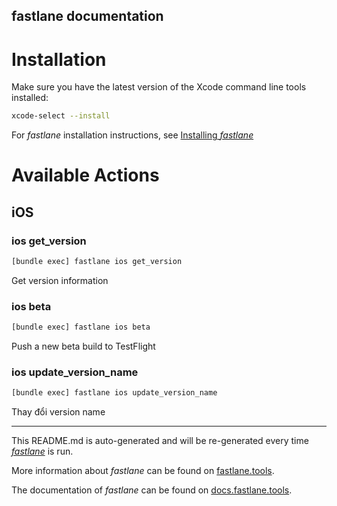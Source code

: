 fastlane documentation
----

# Installation

Make sure you have the latest version of the Xcode command line tools installed:

```sh
xcode-select --install
```

For _fastlane_ installation instructions, see [Installing _fastlane_](https://docs.fastlane.tools/#installing-fastlane)

# Available Actions

## iOS

### ios get_version

```sh
[bundle exec] fastlane ios get_version
```

Get version information

### ios beta

```sh
[bundle exec] fastlane ios beta
```

Push a new beta build to TestFlight

### ios update_version_name

```sh
[bundle exec] fastlane ios update_version_name
```

Thay đổi version name

----

This README.md is auto-generated and will be re-generated every time [_fastlane_](https://fastlane.tools) is run.

More information about _fastlane_ can be found on [fastlane.tools](https://fastlane.tools).

The documentation of _fastlane_ can be found on [docs.fastlane.tools](https://docs.fastlane.tools).
